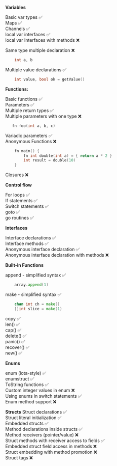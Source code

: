 
**Variables**

  Basic var types ✅  
  Maps ✅  
  Channels ✅  
  local var interfaces ✅  
  local var Interfaces with methods ❌  
  
  Same type multiple declaration ❌  
  ```go
      int a, b
  ```
  Multiple value declarations ✅  
  ```go
      int value, bool ok = getValue()
  ```

**Functions:**

  Basic functions ✅   
  Parameters ✅  
  Multiple return types ✅  
  Multiple parameters with one type ❌  
  ```go
     fn foo(int a, b, c)
  ```
  Variadic parameters ✅  
  Anonymous Functions ❌  
  ```go
      fn main() {
          fn int double(int a) = { return a * 2 }
          int result = double(10)
      }
  ```
  Closures ❌ 

**Control flow**

  For loops ✅  
  If statements ✅  
  Switch statements ✅  
  goto ✅  
  go routines ✅

**Interfaces**

  Interface declarations ✅  
  Interface methods ✅  
  Anonymous interface declaration ✅  
  Anonymous interface declaration with methods ❌  

**Built-in Functions**

append - simplified syntax ✅  
```go
    array.append(1)
```
make - simplified syntax ✅  
```go
    chan int ch = make()
    []int slice = make(1)
```
copy ✅    
len() ✅  
cap() ✅  
delete() ✅  
panic() ✅  
recover() ✅  
new() ✅    

**Enums**  

enum (iota-style) ✅  
enumstruct ✅  
ToString functions ✅  
Custom integer values in enum ❌  
Using enums in switch statements ✅  
Enum method support ❌  

**Structs** 
Struct declarations ✅  
Struct literal initialization ✅  
Embedded structs ✅  
Method declarations inside structs ✅  
Method receivers (pointer/value) ❌  
Struct methods with receiver access to fields ✅  
Embedded struct field access in methods ❌  
Struct embedding with method promotion ❌  
Struct tags ❌  
